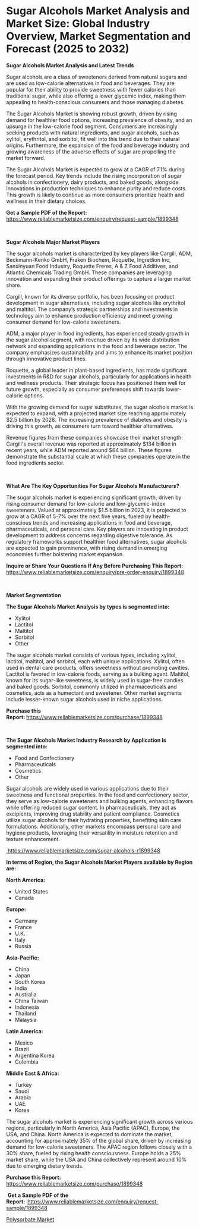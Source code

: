 <p><h1>Sugar Alcohols Market Analysis and Market Size: Global Industry Overview, Market Segmentation and Forecast (2025 to 2032)</h1></p><p><strong>Sugar Alcohols Market Analysis and Latest Trends</strong></p>
<p><p>Sugar alcohols are a class of sweeteners derived from natural sugars and are used as low-calorie alternatives in food and beverages. They are popular for their ability to provide sweetness with fewer calories than traditional sugar, while also offering a lower glycemic index, making them appealing to health-conscious consumers and those managing diabetes.</p><p>The Sugar Alcohols Market is showing robust growth, driven by rising demand for healthier food options, increasing prevalence of obesity, and an upsurge in the low-calorie food segment. Consumers are increasingly seeking products with natural ingredients, and sugar alcohols, such as xylitol, erythritol, and sorbitol, fit well into this trend due to their natural origins. Furthermore, the expansion of the food and beverage industry and growing awareness of the adverse effects of sugar are propelling the market forward.</p><p>The Sugar Alcohols Market is expected to grow at a CAGR of 7.1% during the forecast period. Key trends include the rising incorporation of sugar alcohols in confectionery, dairy products, and baked goods, alongside innovations in production techniques to enhance purity and reduce costs. This growth is likely to continue as more consumers prioritize health and wellness in their dietary choices.</p></p>
<p><strong>Get a Sample PDF of the Report:&nbsp;</strong> <a href="https://www.reliablemarketsize.com/enquiry/request-sample/1899348?utm_campaign=2442&utm_medium=2&utm_source=Github&utm_content=ia&utm_term=02042025&utm_id=sugar-alcohols">https://www.reliablemarketsize.com/enquiry/request-sample/1899348</a></p>
<p>&nbsp;</p>
<p><strong>Sugar Alcohols Major Market Players</strong></p>
<p><p>The sugar alcohols market is characterized by key players like Cargill, ADM, Beckmann-Kenko GmbH, Fraken Biochem, Roquette, Ingredion Inc, Sanxinyuan Food Industry, Roquette Freres, A & Z Food Additives, and Atlantic Chemicals Trading GmbH. These companies are leveraging innovation and expanding their product offerings to capture a larger market share.</p><p>Cargill, known for its diverse portfolio, has been focusing on product development in sugar alternatives, including sugar alcohols like erythritol and maltitol. The company’s strategic partnerships and investments in technology aim to enhance production efficiency and meet growing consumer demand for low-calorie sweeteners.</p><p>ADM, a major player in food ingredients, has experienced steady growth in the sugar alcohol segment, with revenue driven by its wide distribution network and expanding applications in the food and beverage sector. The company emphasizes sustainability and aims to enhance its market position through innovative product lines.</p><p>Roquette, a global leader in plant-based ingredients, has made significant investments in R&D for sugar alcohols, particularly for applications in health and wellness products. Their strategic focus has positioned them well for future growth, especially as consumer preferences shift towards lower-calorie options.</p><p>With the growing demand for sugar substitutes, the sugar alcohols market is expected to expand, with a projected market size reaching approximately $2.5 billion by 2028. The increasing prevalence of diabetes and obesity is driving this growth, as consumers turn toward healthier alternatives.</p><p>Revenue figures from these companies showcase their market strength: Cargill's overall revenue was reported at approximately $134 billion in recent years, while ADM reported around $64 billion. These figures demonstrate the substantial scale at which these companies operate in the food ingredients sector.</p></p>
<p>&nbsp;</p>
<p><strong>What Are The Key Opportunities For Sugar Alcohols Manufacturers?</strong></p>
<p><p>The sugar alcohols market is experiencing significant growth, driven by rising consumer demand for low-calorie and low-glycemic-index sweeteners. Valued at approximately $1.5 billion in 2023, it is projected to grow at a CAGR of 5-7% over the next five years, fueled by health-conscious trends and increasing applications in food and beverage, pharmaceuticals, and personal care. Key players are innovating in product development to address concerns regarding digestive tolerance. As regulatory frameworks support healthier food alternatives, sugar alcohols are expected to gain prominence, with rising demand in emerging economies further bolstering market expansion.</p></p>
<p><strong>Inquire or Share Your Questions If Any Before Purchasing This Report:</strong> <a href="https://www.reliablemarketsize.com/enquiry/pre-order-enquiry/1899348?utm_campaign=2442&utm_medium=2&utm_source=Github&utm_content=ia&utm_term=02042025&utm_id=sugar-alcohols">https://www.reliablemarketsize.com/enquiry/pre-order-enquiry/1899348</a></p>
<p>&nbsp;</p>
<p><strong>Market Segmentation</strong></p>
<p><strong>The Sugar Alcohols Market Analysis by types is segmented into:</strong></p>
<p><ul><li>Xylitol</li><li>Lactitol</li><li>Maltitol</li><li>Sorbitol</li><li>Other</li></ul></p>
<p><p>The sugar alcohols market consists of various types, including xylitol, lactitol, maltitol, and sorbitol, each with unique applications. Xylitol, often used in dental care products, offers sweetness without promoting cavities. Lactitol is favored in low-calorie foods, serving as a bulking agent. Maltitol, known for its sugar-like sweetness, is widely used in sugar-free candies and baked goods. Sorbitol, commonly utilized in pharmaceuticals and cosmetics, acts as a humectant and sweetener. Other market segments include lesser-known sugar alcohols used in niche applications.</p></p>
<p><strong>Purchase this Report:&nbsp;</strong><a href="https://www.reliablemarketsize.com/purchase/1899348?utm_campaign=2442&utm_medium=2&utm_source=Github&utm_content=ia&utm_term=02042025&utm_id=sugar-alcohols">https://www.reliablemarketsize.com/purchase/1899348</a></p>
<p>&nbsp;</p>
<p><strong>The Sugar Alcohols Market Industry Research by Application is segmented into:</strong></p>
<p><ul><li>Food and Confectionery</li><li>Pharmaceuticals</li><li>Cosmetics</li><li>Other</li></ul></p>
<p><p>Sugar alcohols are widely used in various applications due to their sweetness and functional properties. In the food and confectionery sector, they serve as low-calorie sweeteners and bulking agents, enhancing flavors while offering reduced sugar content. In pharmaceuticals, they act as excipients, improving drug stability and patient compliance. Cosmetics utilize sugar alcohols for their hydrating properties, benefiting skin care formulations. Additionally, other markets encompass personal care and hygiene products, leveraging their versatility in moisture retention and texture enhancement.</p></p>
<p><a href="https://www.reliablemarketsize.com/sugar-alcohols-r1899348?utm_campaign=2442&utm_medium=2&utm_source=Github&utm_content=ia&utm_term=02042025&utm_id=sugar-alcohols">&nbsp;https://www.reliablemarketsize.com/sugar-alcohols-r1899348</a></p>
<p><strong>In terms of Region, the Sugar Alcohols Market Players available by Region are:</strong></p>
<p>
    <p> <strong> North America: </strong>
        <ul>
            <li>United States</li>
            <li>Canada</li>
        </ul>
        </p> 
    <p> <strong> Europe: </strong>
        <ul>
            <li>Germany</li>
            <li>France</li>
            <li>U.K.</li>
            <li>Italy</li>
            <li>Russia</li>
        </ul>
        </p> 
    <p> <strong> Asia-Pacific: </strong>
        <ul>
            <li>China</li>
            <li>Japan</li>
            <li>South Korea</li>
            <li>India</li>
            <li>Australia</li>
            <li>China Taiwan</li>
            <li>Indonesia</li>
            <li>Thailand</li>
            <li>Malaysia</li>
        </ul>
        </p> 
    <p> <strong> Latin America: </strong>
        <ul>
            <li>Mexico</li>
            <li>Brazil</li>
            <li>Argentina Korea</li>
            <li>Colombia</li>
        </ul>
        </p> 
    <p> <strong> Middle East & Africa: </strong>
        <ul>
            <li>Turkey</li>
            <li>Saudi</li>
            <li>Arabia</li>
            <li>UAE</li>
            <li>Korea</li>
        </ul>
    </p>
    </p>
<p><p>The sugar alcohols market is experiencing significant growth across various regions, particularly in North America, Asia Pacific (APAC), Europe, the USA, and China. North America is expected to dominate the market, accounting for approximately 35% of the global share, driven by increasing demand for low-calorie sweeteners. The APAC region follows closely with a 30% share, fueled by rising health consciousness. Europe holds a 25% market share, while the USA and China collectively represent around 10% due to emerging dietary trends.</p></p>
<p><strong>Purchase this Report: </strong><a href="https://www.reliablemarketsize.com/purchase/1899348?utm_campaign=2442&utm_medium=2&utm_source=Github&utm_content=ia&utm_term=02042025&utm_id=sugar-alcohols">https://www.reliablemarketsize.com/purchase/1899348</a></p>
<p>&nbsp;<strong>Get a Sample PDF of the Report:&nbsp;&nbsp;</strong><a href="https://www.reliablemarketsize.com/enquiry/request-sample/1899348?utm_campaign=2442&utm_medium=2&utm_source=Github&utm_content=ia&utm_term=02042025&utm_id=sugar-alcohols">https://www.reliablemarketsize.com/enquiry/request-sample/1899348</a></p>
<p><strong></strong></p>
<p><p><a href="https://github.com/FahadAhmed223/Market-Research-Report-List-2/blob/main/polysorbate-market.md?utm_campaign=2442&utm_medium=2&utm_source=Github&utm_content=ia&utm_term=02042025&utm_id=sugar-alcohols">Polysorbate Market</a></p></p>